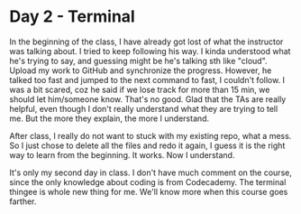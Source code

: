 # Day 2 - Terminal


In the beginning of the class, I have already got lost of what the instructor was talking about.  I tried to keep following his way.  I kinda understood what he's trying to say, and guessing might be he's talking sth like "cloud".  Upload my work to GitHub and synchronize the progress.  However, he talked too fast and jumped to the next command to fast, I couldn't follow. I was a bit scared, coz he said if we lose track for more than 15 min, we should let him/someone know.  That's no good.  Glad that the TAs are really helpful, even though I don't really understand what they are trying to tell me.  But the more they explain, the more I understand.  

After class, I really do not want to stuck with my existing repo, what a mess.  So I just chose to delete all the files and redo it again, I guess it is the right way to learn from the beginning.  It works.   Now I understand.  

It's only my second day in class.  I don't have much comment on the course, since the only knowledge about coding is from Codecademy.  The terminal thingee is whole new thing for me.  We'll know more when this course goes farther.
